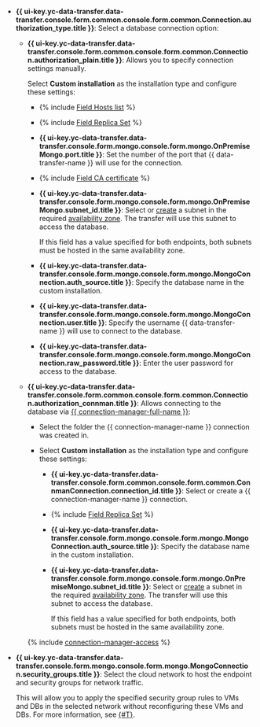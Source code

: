 
* **{{ ui-key.yc-data-transfer.data-transfer.console.form.common.console.form.common.Connection.authorization_type.title }}**: Select a database connection option:

    * **{{ ui-key.yc-data-transfer.data-transfer.console.form.common.console.form.common.Connection.authorization_plain.title }}**: Allows you to specify connection settings manually.

        Select **Custom installation** as the installation type and configure these settings:

        * {% include [Field Hosts list](../../fields/mongodb/ui/hosts-list.md) %}
        * {% include [Field Replica Set](../../fields/mongodb/ui/replica-set.md) %}

        * **{{ ui-key.yc-data-transfer.data-transfer.console.form.mongo.console.form.mongo.OnPremiseMongo.port.title }}**: Set the number of the port that {{ data-transfer-name }} will use for the connection.

        * {% include [Field CA certificate](../../fields/mongodb/ui/ca-certificate.md) %}

        * **{{ ui-key.yc-data-transfer.data-transfer.console.form.mongo.console.form.mongo.OnPremiseMongo.subnet_id.title }}**: Select or [create](../../../../vpc/operations/subnet-create.md) a subnet in the required [availability zone](../../../../overview/concepts/geo-scope.md). The transfer will use this subnet to access the database.

          If this field has a value specified for both endpoints, both subnets must be hosted in the same availability zone.

        * **{{ ui-key.yc-data-transfer.data-transfer.console.form.mongo.console.form.mongo.MongoConnection.auth_source.title }}**: Specify the database name in the custom installation.

        * **{{ ui-key.yc-data-transfer.data-transfer.console.form.mongo.console.form.mongo.MongoConnection.user.title }}**: Specify the username {{ data-transfer-name }} will use to connect to the database.

        * **{{ ui-key.yc-data-transfer.data-transfer.console.form.mongo.console.form.mongo.MongoConnection.raw_password.title }}**: Enter the user password for access to the database.

    * **{{ ui-key.yc-data-transfer.data-transfer.console.form.common.console.form.common.Connection.authorization_connman.title }}**: Allows connecting to the database via [{{ connection-manager-full-name }}](../../../../metadata-hub/quickstart/connection-manager.md):

        * Select the folder the {{ connection-manager-name }} connection was created in.
        * Select **Custom installation** as the installation type and configure these settings:

            * **{{ ui-key.yc-data-transfer.data-transfer.console.form.common.console.form.common.ConnmanConnection.connection_id.title }}**: Select or create a {{ connection-manager-name }} connection.

            * {% include [Field Replica Set](../../fields/mongodb/ui/replica-set.md) %}

            * **{{ ui-key.yc-data-transfer.data-transfer.console.form.mongo.console.form.mongo.MongoConnection.auth_source.title }}**: Specify the database name in the custom installation.

            * **{{ ui-key.yc-data-transfer.data-transfer.console.form.mongo.console.form.mongo.OnPremiseMongo.subnet_id.title }}**: Select or [create](../../../../vpc/operations/subnet-create.md) a subnet in the required [availability zone](../../../../overview/concepts/geo-scope.md). The transfer will use this subnet to access the database.

              If this field has a value specified for both endpoints, both subnets must be hosted in the same availability zone.

        {% include [connection-manager-access](../../notes/connection-manager-access.md) %}

* **{{ ui-key.yc-data-transfer.data-transfer.console.form.mongo.console.form.mongo.MongoConnection.security_groups.title }}**: Select the cloud network to host the endpoint and security groups for network traffic.

  This will allow you to apply the specified security group rules to VMs and DBs in the selected network without reconfiguring these VMs and DBs. For more information, see [{#T}](../../../../data-transfer/concepts/network.md).

